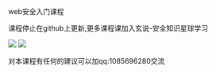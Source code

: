 web安全入门课程

课程停止在github上更新,更多课程课加入玄说-安全知识星球学习

![](https://github.com/xiangbab/web-hack/blob/master/%E7%AC%AC%E4%B8%80%E7%AB%A0:WEB%E5%9F%BA%E7%A1%80/1.1HTTP/img/1.1/xxx.jpg)
![](https://github.com/xiangbab/web-hack/blob/master/%E7%AC%AC%E4%BA%8C%E7%AB%A0:SQL%E6%B3%A8%E5%85%A5/2sql%E6%B3%A8%E5%85%A5%E5%8E%9F%E7%90%86/img/yuanli/0.jpg)

对本课程有任何的建议可以加qq:1085696280交流
